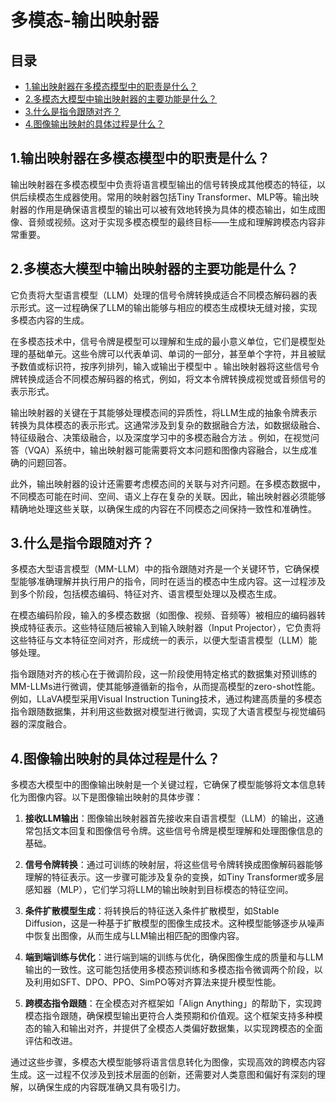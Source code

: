 # 多模态-输出映射器
目录
--

*   [1.输出映射器在多模态模型中的职责是什么？](#1.%E8%BE%93%E5%87%BA%E6%98%A0%E5%B0%84%E5%99%A8%E5%9C%A8%E5%A4%9A%E6%A8%A1%E6%80%81%E6%A8%A1%E5%9E%8B%E4%B8%AD%E7%9A%84%E8%81%8C%E8%B4%A3%E6%98%AF%E4%BB%80%E4%B9%88%EF%BC%9F)
*   [2.多模态大模型中输出映射器的主要功能是什么？](#2.%E5%A4%9A%E6%A8%A1%E6%80%81%E5%A4%A7%E6%A8%A1%E5%9E%8B%E4%B8%AD%E8%BE%93%E5%87%BA%E6%98%A0%E5%B0%84%E5%99%A8%E7%9A%84%E4%B8%BB%E8%A6%81%E5%8A%9F%E8%83%BD%E6%98%AF%E4%BB%80%E4%B9%88%EF%BC%9F)
*   [3.什么是指令跟随对齐？](#3.%E4%BB%80%E4%B9%88%E6%98%AF%E6%8C%87%E4%BB%A4%E8%B7%9F%E9%9A%8F%E5%AF%B9%E9%BD%90%EF%BC%9F)
*   [4.图像输出映射的具体过程是什么？](#4.%E5%9B%BE%E5%83%8F%E8%BE%93%E5%87%BA%E6%98%A0%E5%B0%84%E7%9A%84%E5%85%B7%E4%BD%93%E8%BF%87%E7%A8%8B%E6%98%AF%E4%BB%80%E4%B9%88%EF%BC%9F)

1.输出映射器在多模态模型中的职责是什么？
---------------------

输出映射器在多模态模型中负责将语言模型输出的信号转换成其他模态的特征，以供后续模态生成器使用。常用的映射器包括Tiny Transformer、MLP等。输出映射器的作用是确保语言模型的输出可以被有效地转换为具体的模态输出，如生成图像、音频或视频。这对于实现多模态模型的最终目标——生成和理解跨模态内容非常重要。

2.多模态大模型中输出映射器的主要功能是什么？
-----------------------

它负责将大型语言模型（LLM）处理的信号令牌转换成适合不同模态解码器的表示形式。这一过程确保了LLM的输出能够与相应的模态生成模块无缝对接，实现多模态内容的生成。

在多模态技术中，信号令牌是模型可以理解和生成的最小意义单位，它们是模型处理的基础单元。这些令牌可以代表单词、单词的一部分，甚至单个字符，并且被赋予数值或标识符，按序列排列，输入或输出于模型中 。输出映射器将这些信号令牌转换成适合不同模态解码器的格式，例如，将文本令牌转换成视觉或音频信号的表示形式。

输出映射器的关键在于其能够处理模态间的异质性，将LLM生成的抽象令牌表示转换为具体模态的表示形式。这通常涉及到复杂的数据融合方法，如数据级融合、特征级融合、决策级融合，以及深度学习中的多模态融合方法 。例如，在视觉问答（VQA）系统中，输出映射器可能需要将文本问题和图像内容融合，以生成准确的问题回答。

此外，输出映射器的设计还需要考虑模态间的关联与对齐问题。在多模态数据中，不同模态可能在时间、空间、语义上存在复杂的关联。因此，输出映射器必须能够精确地处理这些关联，以确保生成的内容在不同模态之间保持一致性和准确性。

3.什么是指令跟随对齐？
------------

多模态大型语言模型（MM-LLM）中的指令跟随对齐是一个关键环节，它确保模型能够准确理解并执行用户的指令，同时在适当的模态中生成内容。这一过程涉及到多个阶段，包括模态编码、特征对齐、语言模型处理以及模态生成。

在模态编码阶段，输入的多模态数据（如图像、视频、音频等）被相应的编码器转换成特征表示。这些特征随后被输入到输入映射器（Input Projector），它负责将这些特征与文本特征空间对齐，形成统一的表示，以便大型语言模型（LLM）能够处理。

指令跟随对齐的核心在于微调阶段，这一阶段使用特定格式的数据集对预训练的MM-LLMs进行微调，使其能够遵循新的指令，从而提高模型的zero-shot性能。例如，LLaVA模型采用Visual Instruction Tuning技术，通过构建高质量的多模态指令跟随数据集，并利用这些数据对模型进行微调，实现了大语言模型与视觉编码器的深度融合。

4.图像输出映射的具体过程是什么？
-----------------

多模态大模型中的图像输出映射是一个关键过程，它确保了模型能够将文本信息转化为图像内容。以下是图像输出映射的具体步骤：

1.  **接收LLM输出**：图像输出映射器首先接收来自语言模型（LLM）的输出，这通常包括文本回复和图像信号令牌。这些信号令牌是模型理解和处理图像信息的基础。
    
2.  **信号令牌转换**：通过可训练的映射层，将这些信号令牌转换成图像解码器能够理解的特征表示。这一步骤可能涉及复杂的变换，如Tiny Transformer或多层感知器（MLP），它们学习将LLM的输出映射到目标模态的特征空间。
    
3.  **条件扩散模型生成**：将转换后的特征送入条件扩散模型，如Stable Diffusion，这是一种基于扩散模型的图像生成技术。这种模型能够逐步从噪声中恢复出图像，从而生成与LLM输出相匹配的图像内容。
    
4.  **端到端训练与优化**：进行端到端的训练与优化，确保图像生成的质量和与LLM输出的一致性。这可能包括使用多模态预训练和多模态指令微调两个阶段，以及利用如SFT、DPO、PPO、SimPO等对齐算法来提升模型性能。
    
5.  **跨模态指令跟随**：在全模态对齐框架如「Align Anything」的帮助下，实现跨模态指令跟随，确保模型输出更符合人类预期和价值观。这个框架支持多种模态的输入和输出对齐，并提供了全模态人类偏好数据集，以实现跨模态的全面评估和改进。
    

通过这些步骤，多模态大模型能够将语言信息转化为图像，实现高效的跨模态内容生成。这一过程不仅涉及到技术层面的创新，还需要对人类意图和偏好有深刻的理解，以确保生成的内容既准确又具有吸引力。
